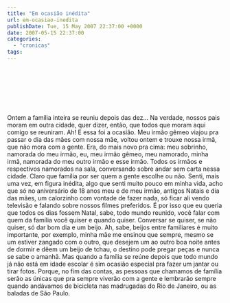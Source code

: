 ```yaml
---
title: "Em ocasião inédita"
url: em-ocasiao-inedita
publishDate: Tue, 15 May 2007 22:37:00 +0000
date: 2007-05-15 22:37:00
categories: 
  - "cronicas"
tags: 
---
```

<a href="http://4.bp.blogspot.com/_BzqI_RDZ6O4/SbwzY8gOeMI/AAAAAAAAAHU/u3p3C5_AE-8/s1600-h/83496525.jpg"><img src="http://4.bp.blogspot.com/_BzqI_RDZ6O4/SbwzY8gOeMI/AAAAAAAAAHU/u3p3C5_AE-8/s320/83496525.jpg" border="0" alt=""></a><br><p><span> </span></p><p><br></p><p><br></p><p><br></p><p>Ontem a família inteira se reuniu depois das dez... Na verdade, nossos pais moram em outra cidade, quer dizer, então, que todos que moram aqui comigo se reuniram. Ah! E essa foi a ocasião. Meu irmão gêmeo viajou pra passar o dia das mães com nossa mãe, voltou ontem e trouxe nossa irmã, que não mora com a gente. Era, do mais novo pra cima: meu sobrinho, namorada do meu irmão, eu, meu irmão gêmeo, meu namorado, minha irmã, namorada do meu outro irmão e esse irmão. Todos os irmãos e respectivos namorados na sala, conversando sobre andar sem carta nessa cidade. Claro que família por ser quem a gente escolhe ou não. Senti, mais uma vez, em figura inédita, algo que senti muito pouco em minha vida, acho que só no aniversário de 18 anos meu e de meu irmão, antigos Natais e dia das mães, um calorzinho com vontade de fazer nada, só ficar ali vendo televisão e falando sobre nossos filmes preferidos. É por isso que eu queria que todos os dias fossem Natal, sabe, todo mundo reunido, você falar com quem da família você quiser e quando quiser. Conversar se quiser, se não quiser, só dar bom dia e um beijo. Ah, sabe, beijos entre familiares é muito importante, por exemplo, minha mãe me ensinou que sempre, mesmo se um estiver zangado com o outro, que desejem um ao outro boa noite antes de dormir e dêem um beijo de tchau, o destino pode pregar peças e nunca se sabe o amanhã. Mas quando a família se reúne depois que todo mundo já não está em idade escolar é sim ocasião especial pra fazer um jantar ou tirar fotos. Porque, no fim das contas, as pessoas que chamamos de família serão as únicas que pra sempre viverão com a gente e lembrarão sempre quando andávamos de bicicleta nas madrugadas do Rio de Janeiro, ou as baladas de São Paulo.<br></p>
